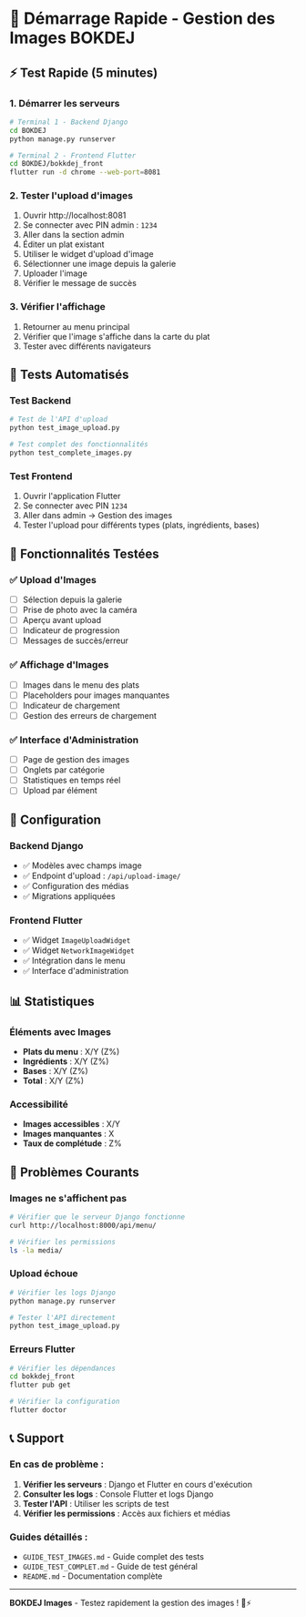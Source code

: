 # 🚀 Démarrage Rapide - Gestion des Images BOKDEJ

## ⚡ Test Rapide (5 minutes)

### 1. **Démarrer les serveurs**
```bash
# Terminal 1 - Backend Django
cd BOKDEJ
python manage.py runserver

# Terminal 2 - Frontend Flutter
cd BOKDEJ/bokkdej_front
flutter run -d chrome --web-port=8081
```

### 2. **Tester l'upload d'images**
1. Ouvrir http://localhost:8081
2. Se connecter avec PIN admin : `1234`
3. Aller dans la section admin
4. Éditer un plat existant
5. Utiliser le widget d'upload d'image
6. Sélectionner une image depuis la galerie
7. Uploader l'image
8. Vérifier le message de succès

### 3. **Vérifier l'affichage**
1. Retourner au menu principal
2. Vérifier que l'image s'affiche dans la carte du plat
3. Tester avec différents navigateurs

## 🧪 Tests Automatisés

### Test Backend
```bash
# Test de l'API d'upload
python test_image_upload.py

# Test complet des fonctionnalités
python test_complete_images.py
```

### Test Frontend
1. Ouvrir l'application Flutter
2. Se connecter avec PIN `1234`
3. Aller dans admin → Gestion des images
4. Tester l'upload pour différents types (plats, ingrédients, bases)

## 📱 Fonctionnalités Testées

### ✅ Upload d'Images
- [ ] Sélection depuis la galerie
- [ ] Prise de photo avec la caméra
- [ ] Aperçu avant upload
- [ ] Indicateur de progression
- [ ] Messages de succès/erreur

### ✅ Affichage d'Images
- [ ] Images dans le menu des plats
- [ ] Placeholders pour images manquantes
- [ ] Indicateur de chargement
- [ ] Gestion des erreurs de chargement

### ✅ Interface d'Administration
- [ ] Page de gestion des images
- [ ] Onglets par catégorie
- [ ] Statistiques en temps réel
- [ ] Upload par élément

## 🔧 Configuration

### Backend Django
- ✅ Modèles avec champs image
- ✅ Endpoint d'upload : `/api/upload-image/`
- ✅ Configuration des médias
- ✅ Migrations appliquées

### Frontend Flutter
- ✅ Widget `ImageUploadWidget`
- ✅ Widget `NetworkImageWidget`
- ✅ Intégration dans le menu
- ✅ Interface d'administration

## 📊 Statistiques

### Éléments avec Images
- **Plats du menu** : X/Y (Z%)
- **Ingrédients** : X/Y (Z%)
- **Bases** : X/Y (Z%)
- **Total** : X/Y (Z%)

### Accessibilité
- **Images accessibles** : X/Y
- **Images manquantes** : X
- **Taux de complétude** : Z%

## 🐛 Problèmes Courants

### Images ne s'affichent pas
```bash
# Vérifier que le serveur Django fonctionne
curl http://localhost:8000/api/menu/

# Vérifier les permissions
ls -la media/
```

### Upload échoue
```bash
# Vérifier les logs Django
python manage.py runserver

# Tester l'API directement
python test_image_upload.py
```

### Erreurs Flutter
```bash
# Vérifier les dépendances
cd bokkdej_front
flutter pub get

# Vérifier la configuration
flutter doctor
```

## 📞 Support

### En cas de problème :
1. **Vérifier les serveurs** : Django et Flutter en cours d'exécution
2. **Consulter les logs** : Console Flutter et logs Django
3. **Tester l'API** : Utiliser les scripts de test
4. **Vérifier les permissions** : Accès aux fichiers et médias

### Guides détaillés :
- `GUIDE_TEST_IMAGES.md` - Guide complet des tests
- `GUIDE_TEST_COMPLET.md` - Guide de test général
- `README.md` - Documentation complète

---

**BOKDEJ Images** - Testez rapidement la gestion des images ! 📸⚡ 